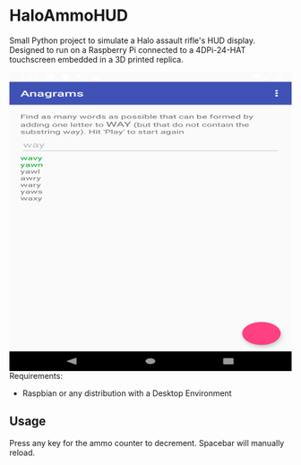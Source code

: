 # HaloAmmoHUD


Small Python project to simulate a Halo assault rifle's HUD display. Designed to run on a Raspberry Pi connected to a 4DPi-24-HAT touchscreen embedded in a 3D printed replica.

<img align="right" width="652" height="534" src="https://github.com/tbender4/GoogleAppliedCS/raw/master/Screenshots/anagrams.png">

Requirements:
- Raspbian or any distribution with a Desktop Environment

## Usage

Press any key for the ammo counter to decrement. Spacebar will manually reload.
